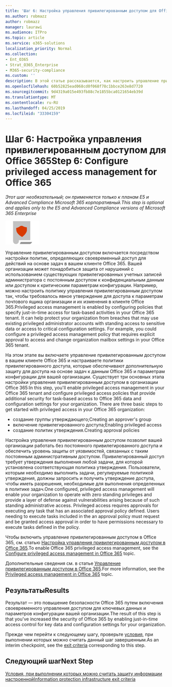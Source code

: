 ```yaml
---
title: 'Шаг 6: Настройка управления привилегированным доступом для Office 365'
ms.author: robmazz
author: robmazz
manager: laurawi
ms.audience: ITPro
ms.topic: article
ms.service: o365-solutions
localization_priority: Normal
ms.collection:
- Ent_O365
- Strat_O365_Enterprise
- M365-security-compliance
ms.custom: ''
description: В этой статье рассказывается, как настроить управление привилегированным доступом для Office 365.
ms.openlocfilehash: 60b52825ead068cd0f068f78c1bbce263e8d7720
ms.sourcegitcommit: 9d4319a015e493fb88c7e1855bca0121654eb39d
ms.translationtype: MT
ms.contentlocale: ru-RU
ms.lasthandoff: 04/25/2019
ms.locfileid: "33304159"
---
```

# <a name="step-6-configure-privileged-access-management-for-office-365"></a><span data-ttu-id="a9be5-103">Шаг 6: Настройка управления привилегированным доступом для Office 365</span><span class="sxs-lookup"><span data-stu-id="a9be5-103">Step 6: Configure privileged access management for Office 365</span></span>

<span data-ttu-id="a9be5-104">*Этот шаг необязательный; он применяется только к планам E5 и Advanced Compliance Microsoft 365 корпоративный.*</span><span class="sxs-lookup"><span data-stu-id="a9be5-104">*This step is optional and applies only to the E5 and Advanced Compliance versions of Microsoft 365 Enterprise*</span></span>

![](./media/deploy-foundation-infrastructure/infoprotection_icon-small.png)

<span data-ttu-id="a9be5-p101">Управление привилегированным доступом включается посредством настройки политик, определяющих своевременный доступ для действий на основе задач в вашем клиенте Office 365. Вашей организации может понадобиться защита от нарушений с использованием существующих привилегированных учетных записей администратора с постоянным доступом к конфиденциальным данным или доступом к критическим параметрам конфигурации. Например, можно настроить политику управления привилегированным доступом так, чтобы требовалось явное утверждение для доступа к параметрам почтового ящика организации и их изменения в клиенте Office 365.</span><span class="sxs-lookup"><span data-stu-id="a9be5-p101">Privileged access management is enabled by configuring policies that specify just-in-time access for task-based activities in your Office 365 tenant. It can help protect your organization from breaches that may use existing privileged administrator accounts with standing access to sensitive data or access to critical configuration settings. For example, you could configure a privileged access management policy that requires explicit approval to access and change organization mailbox settings in your Office 365 tenant.</span></span>

<span data-ttu-id="a9be5-p102">На этом этапе вы включаете управление привилегированным доступом в вашем клиенте Office 365 и настраиваете политики привилегированного доступа, которые обеспечивают дополнительную защиту для доступа на основе задач к данным Office 365 и параметрам конфигурации для вашей организации. Существует три основных этапа настройки управления привилегированным доступом в организации Office 365:</span><span class="sxs-lookup"><span data-stu-id="a9be5-p102">In this step, you'll enable privileged access management in your Office 365 tenant and configure privileged access policies that provide additional security for task-based access to Office 365 data and configuration settings for your organization. There are three basic steps to get started with privileged access in your Office 365 organization:</span></span>
- <span data-ttu-id="a9be5-110">создание группы утверждающего;</span><span class="sxs-lookup"><span data-stu-id="a9be5-110">Creating an approver's group</span></span>
- <span data-ttu-id="a9be5-111">включение привилегированного доступа;</span><span class="sxs-lookup"><span data-stu-id="a9be5-111">Enabling privileged access</span></span>
- <span data-ttu-id="a9be5-112">создание политик утверждения.</span><span class="sxs-lookup"><span data-stu-id="a9be5-112">Creating approval policies</span></span>

<span data-ttu-id="a9be5-p103">Настройка управления привилегированным доступом позволит вашей организации работать без постоянного привилегированного доступа и обеспечить уровень защиты от уязвимостей, связанных с таким постоянным административным доступом. Привилегированный доступ требует утверждения выполнения любой задачи, для которой установлена соответствующая политика утверждения. Пользователи, которым необходимо выполнить задачи, регулируемые политикой утверждения, должны запросить и получить утверждение доступа, чтобы иметь разрешения, необходимые для выполнения определенных в политике задач.</span><span class="sxs-lookup"><span data-stu-id="a9be5-p103">One configured, privileged access management will enable your organization to operate with zero standing privileges and provide a layer of defense against vulnerabilities arising because of such standing administrative access. Privileged access requires approvals for executing any task that has an associated approval policy defined. Users needing to execute tasks included in the an approval policy must request and be granted access approval in order to have permissions necessary to execute tasks defined in the policy.</span></span>

<span data-ttu-id="a9be5-116">Чтобы включить управление привилегированным доступом в Office 365, см. статью [Настройка управления привилегированным доступом в Office 365](https://docs.microsoft.com/office365/securitycompliance/privileged-access-management-configuration).</span><span class="sxs-lookup"><span data-stu-id="a9be5-116">To enable Office 365 privileged access management, see the [Configure privileged access management in Office 365](https://docs.microsoft.com/office365/securitycompliance/privileged-access-management-configuration) topic.</span></span>

<span data-ttu-id="a9be5-117">Дополнительные сведения см. в статье [Управление привилегированным доступом в Office 365](https://docs.microsoft.com/office365/securitycompliance/privileged-access-management-overview).</span><span class="sxs-lookup"><span data-stu-id="a9be5-117">For more information, see the [Privileged access management in Office 365](https://docs.microsoft.com/office365/securitycompliance/privileged-access-management-overview) topic.</span></span>

## <a name="results"></a><span data-ttu-id="a9be5-118">Результаты</span><span class="sxs-lookup"><span data-stu-id="a9be5-118">Results</span></span>

<span data-ttu-id="a9be5-119">Результат — это повышение безопасности Office 365 путем включения своевременного управления доступом для ключевых данных и параметров конфигурации вашей организации.</span><span class="sxs-lookup"><span data-stu-id="a9be5-119">The result of this step is that you've increased the security of Office 365 by enabling just-in-time access control for key data and configuration settings for your organization.</span></span>

<span data-ttu-id="a9be5-120">Прежде чем перейти к следующему шагу, проверьте [условия](infoprotect-exit-criteria.md#crit-infoprotect-step6), при выполнении которых можно считать данный шаг завершенным.</span><span class="sxs-lookup"><span data-stu-id="a9be5-120">As an interim checkpoint, see the [exit criteria](infoprotect-exit-criteria.md#crit-infoprotect-step6) corresponding to this step.</span></span>

## <a name="next-step"></a><span data-ttu-id="a9be5-121">Следующий шаг</span><span class="sxs-lookup"><span data-stu-id="a9be5-121">Next Step</span></span>

[<span data-ttu-id="a9be5-122">Условия, при выполнении которых можно считать защиту информации настроенной</span><span class="sxs-lookup"><span data-stu-id="a9be5-122">Information protection infrastructure exit criteria</span></span>](infoprotect-exit-criteria.md)